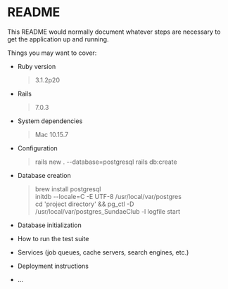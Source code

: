 # README

This README would normally document whatever steps are necessary to get the
application up and running.

Things you may want to cover:

* Ruby version
    > 3.1.2p20

* Rails
    > 7.0.3 

* System dependencies
    > Mac 10.15.7

* Configuration
   > rails new . --database=postgresql
   > rails db:create

* Database creation
  > brew install postgresql\
  > initdb --locale=C -E UTF-8 /usr/local/var/postgres\
  > cd 'project directory' && pg_ctl -D /usr/local/var/postgres_SundaeClub -l logfile start

* Database initialization

* How to run the test suite

* Services (job queues, cache servers, search engines, etc.)

* Deployment instructions

* ...
